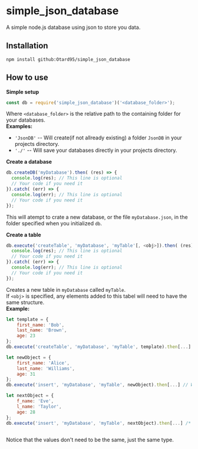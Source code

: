# simple_json_database
A simple node.js database using json to store you data.

## Installation
```
npm install github:Otard95/simple_json_database
```

## How to use
**Simple setup**
```javascript
const db = require('simple_json_database')('<database_folder>');
```
Where `<database_folder>` is the relative path to the containing folder for your databases.  
**Examples:**
* `'JsonDB'` -- Will create(if not allready existing) a folder `JsonDB` in your projects directory.
* `'./'` -- Will save your databases directly in your projects directory.

**Create a database**
```javascript
db.createDB('myDatabase').then( (res) => {
  console.log(res); // This line is optional
  // Your code if you need it
}).catch( (err) => {
  console.log(err); // This line is optional
  // Your code if you need it
});
```
This will atempt to crate a new database, or the file `myDatabase.json`, in the folder specified when you initialized `db`.

**Create a table**
```javascript
db.execute('createTable', 'myDatabase', 'myTable'[, <obj>]).then( (res) => {
  console.log(res); // This line is optional
  // Your code if you need it
}).catch( (err) => {
  console.log(err); // This line is optional
  // Your code if you need it
});
```
Creates a new table in `myDatabase` called `myTable`.  
If `<obj>` is specified, any elements added to this tabel will need to have the same structure.  
**Example:**
```javascript
let template = {
    first_name: 'Bob',
    last_name: 'Brown',
    age: 23
};
db.execute('createTable', 'myDatabase', 'myTable', template).then[...] // We assume this works

let newObject = {
    first_name: 'Alice',
    last_name: 'Williams',
    age: 31
};
db.execute('insert', 'myDatabase', 'myTable', newObject).then[...] // Will work

let nextObject = {
    f_name: 'Eve',
    l_name: 'Taylor',
    age: 28
};
db.execute('insert', 'myDatabase', 'myTable', nextObject).then[...] /* Will NOT work since the property
                                                                        names are incorrect */
```
Notice that the values don't need to be the same, just the same type.
